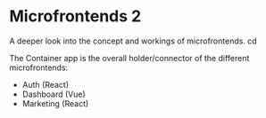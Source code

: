 # Microfrontends 2

A deeper look into the concept and workings of microfrontends. cd 

The Container app is the overall holder/connector of the different microfrontends:
- Auth (React)
- Dashboard (Vue)
- Marketing (React) 
